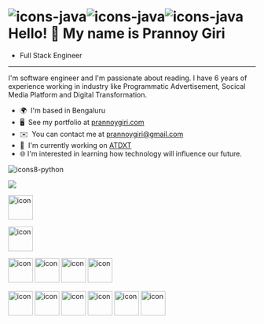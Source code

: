 ![icons-java](https://github.com/prannoygiri/prannoygiri/assets/8298294/1af8d3fa-7a99-4411-8f16-90c4da17ab51)![icons-java](https://github.com/prannoygiri/prannoygiri/assets/8298294/2788542e-27cd-4e33-9985-717bd207ad80)![icons-java](https://github.com/prannoygiri/prannoygiri/assets/8298294/0e5ac5fa-3392-4188-9569-390b8e591da3)Hello! 👋 My name is Prannoy Giri
=============================
* Full Stack Engineer
-------------------

I'm software engineer and I'm passionate about reading. I have 6 years of experience working in industry like Programmatic Advertisement, Socical Media Platform and Digital Transformation.

*   🌍  I'm based in Bengaluru
*   🖥️  See my portfolio at [prannoygiri.com](http://prannoygiri.com)
*   ✉️  You can contact me at [prannoygiri@gmail.com](mailto:prannoygiri@gmail.com)
*   🚀  I'm currently working on [ATDXT](http://atdxt.com)
*   🌐  I'm interested in learning how technology will influence our future.

![icons8-python](https://github.com/prannoygiri/prannoygiri/assets/8298294/a3b5d551-d2f7-4804-b3eb-ec41ac268b1a)



  
  <a target="_blank" rel="noopener noreferrer nofollow"><img src="https://github.com/prannoygiri/prannoygiri/assets/8298294/1af8d3fa-7a99-4411-8f16-90c4da17ab51![icons-java]" style="max-width: 100%;"></a>
  
<a target="_blank" rel="noopener noreferrer nofollow"><img src="https://github.com/prannoygiri/prannoygiri/assets/8298294/ebabc01c-f2bd-4940-8875-80d57e30ef83![icons8-java-48]" alt="icon" width="50" height="50" style="max-width: 100%;"></a>
    
  <a target="_blank" rel="noopener noreferrer nofollow"><img src="https://github.com/prannoygiri/prannoygiri/assets/8298294/a3b5d551-d2f7-4804-b3eb-ec41ac268b1a![icons8-python]" alt="icon" width="50" height="50" style="max-width: 100%;"></a>
  
  <a target="_blank" rel="noopener noreferrer nofollow" href="https://camo.githubusercontent.com/d18841391a409a8e3a3998ce977df48f4a0d0908e593f9d9d9da3946c2e68564/68747470733a2f2f74656368737461636b2d67656e657261746f722e76657263656c2e6170702f74732d69636f6e2e737667"><img src="https://camo.githubusercontent.com/d18841391a409a8e3a3998ce977df48f4a0d0908e593f9d9d9da3946c2e68564/68747470733a2f2f74656368737461636b2d67656e657261746f722e76657263656c2e6170702f74732d69636f6e2e737667" alt="icon" width="50" height="50" data-canonical-src="https://techstack-generator.vercel.app/ts-icon.svg" style="max-width: 100%;"></a>
  <a target="_blank" rel="noopener noreferrer nofollow" href="https://camo.githubusercontent.com/d2e764d63294c27eff3598ae3a0df5884b4efcabbdbbd200e51472cddf4a3f03/68747470733a2f2f74656368737461636b2d67656e657261746f722e76657263656c2e6170702f6a732d69636f6e2e737667"><img src="https://camo.githubusercontent.com/d2e764d63294c27eff3598ae3a0df5884b4efcabbdbbd200e51472cddf4a3f03/68747470733a2f2f74656368737461636b2d67656e657261746f722e76657263656c2e6170702f6a732d69636f6e2e737667" alt="icon" width="50" height="50" data-canonical-src="https://techstack-generator.vercel.app/js-icon.svg" style="max-width: 100%;"></a>
  <a target="_blank" rel="noopener noreferrer nofollow" href="https://camo.githubusercontent.com/cbb0ed4ed73eb0bdf880019fe4fd13e0e0b0812435f11ac0d920c8f523a8d8d0/68747470733a2f2f74656368737461636b2d67656e657261746f722e76657263656c2e6170702f72656163742d69636f6e2e737667"><img src="https://camo.githubusercontent.com/cbb0ed4ed73eb0bdf880019fe4fd13e0e0b0812435f11ac0d920c8f523a8d8d0/68747470733a2f2f74656368737461636b2d67656e657261746f722e76657263656c2e6170702f72656163742d69636f6e2e737667" alt="icon" width="50" height="50" data-canonical-src="https://techstack-generator.vercel.app/react-icon.svg" style="max-width: 100%;"></a>
 <a target="_blank" rel="noopener noreferrer nofollow" href="https://camo.githubusercontent.com/b3578157355b1ac74d38d0f89d1022095ba7f7a988db091cef0fa4a62685e87e/68747470733a2f2f74656368737461636b2d67656e657261746f722e76657263656c2e6170702f6d7973716c2d69636f6e2e737667"><img src="https://camo.githubusercontent.com/b3578157355b1ac74d38d0f89d1022095ba7f7a988db091cef0fa4a62685e87e/68747470733a2f2f74656368737461636b2d67656e657261746f722e76657263656c2e6170702f6d7973716c2d69636f6e2e737667" alt="icon" width="50" height="50" data-canonical-src="https://techstack-generator.vercel.app/mysql-icon.svg" style="max-width: 100%;"></a>
 
  <a target="_blank" rel="noopener noreferrer nofollow" href="https://camo.githubusercontent.com/2ecad22021fc13e37458a8d2b508a47352c096930f163927cb191353106f9309/68747470733a2f2f74656368737461636b2d67656e657261746f722e76657263656c2e6170702f646f636b65722d69636f6e2e737667"><img src="https://camo.githubusercontent.com/2ecad22021fc13e37458a8d2b508a47352c096930f163927cb191353106f9309/68747470733a2f2f74656368737461636b2d67656e657261746f722e76657263656c2e6170702f646f636b65722d69636f6e2e737667" alt="icon" width="50" height="50" data-canonical-src="https://techstack-generator.vercel.app/docker-icon.svg" style="max-width: 100%;"></a>
  <a target="_blank" rel="noopener noreferrer nofollow" href="https://camo.githubusercontent.com/5746717e5b0da0f3eb4e3b26a9496210582560d336bbdf56eb5df39d0fe709a7/68747470733a2f2f74656368737461636b2d67656e657261746f722e76657263656c2e6170702f6177732d69636f6e2e737667"><img src="https://camo.githubusercontent.com/5746717e5b0da0f3eb4e3b26a9496210582560d336bbdf56eb5df39d0fe709a7/68747470733a2f2f74656368737461636b2d67656e657261746f722e76657263656c2e6170702f6177732d69636f6e2e737667" alt="icon" width="50" height="50" data-canonical-src="https://techstack-generator.vercel.app/aws-icon.svg" style="max-width: 100%;"></a>
  <a target="_blank" rel="noopener noreferrer nofollow" href="https://camo.githubusercontent.com/fb82c3b39c13524bf7bd5e88e39354b3b9d74ea75608e97b29f39e7b5aa72410/68747470733a2f2f74656368737461636b2d67656e657261746f722e76657263656c2e6170702f6769746875622d69636f6e2e737667"><img src="https://camo.githubusercontent.com/fb82c3b39c13524bf7bd5e88e39354b3b9d74ea75608e97b29f39e7b5aa72410/68747470733a2f2f74656368737461636b2d67656e657261746f722e76657263656c2e6170702f6769746875622d69636f6e2e737667" alt="icon" width="50" height="50" data-canonical-src="https://techstack-generator.vercel.app/github-icon.svg" style="max-width: 100%;"></a>
  <a target="_blank" rel="noopener noreferrer nofollow" href="https://camo.githubusercontent.com/82935f72bd8f7a84991ceeb91cba325f0ae3b00f7fb2af42da60a81d3ff631b4/68747470733a2f2f74656368737461636b2d67656e657261746f722e76657263656c2e6170702f70726574746965722d69636f6e2e737667"><img src="https://camo.githubusercontent.com/82935f72bd8f7a84991ceeb91cba325f0ae3b00f7fb2af42da60a81d3ff631b4/68747470733a2f2f74656368737461636b2d67656e657261746f722e76657263656c2e6170702f70726574746965722d69636f6e2e737667" alt="icon" width="50" height="50" data-canonical-src="https://techstack-generator.vercel.app/prettier-icon.svg" style="max-width: 100%;"></a>
  <a target="_blank" rel="noopener noreferrer nofollow" href="https://camo.githubusercontent.com/06ebb2c20cfd35f27db6d25b0a03f5a0d078f63e20c098c6ce461b7bffd18d60/68747470733a2f2f74656368737461636b2d67656e657261746f722e76657263656c2e6170702f726573746170692d69636f6e2e737667"><img src="https://camo.githubusercontent.com/06ebb2c20cfd35f27db6d25b0a03f5a0d078f63e20c098c6ce461b7bffd18d60/68747470733a2f2f74656368737461636b2d67656e657261746f722e76657263656c2e6170702f726573746170692d69636f6e2e737667" alt="icon" width="50" height="50" data-canonical-src="https://techstack-generator.vercel.app/restapi-icon.svg" style="max-width: 100%;"></a>
  <a target="_blank" rel="noopener noreferrer nofollow" href="https://camo.githubusercontent.com/7659f246bfe0c709dd396799463f073b97d55fc4c2a884ba27005389fac45b73/68747470733a2f2f74656368737461636b2d67656e657261746f722e76657263656c2e6170702f6772617068716c2d69636f6e2e737667"><img src="https://camo.githubusercontent.com/7659f246bfe0c709dd396799463f073b97d55fc4c2a884ba27005389fac45b73/68747470733a2f2f74656368737461636b2d67656e657261746f722e76657263656c2e6170702f6772617068716c2d69636f6e2e737667" alt="icon" width="50" height="50" data-canonical-src="https://techstack-generator.vercel.app/graphql-icon.svg" style="max-width: 100%;"></a>

